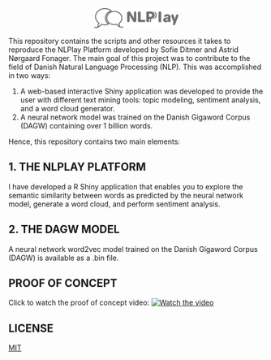 <p align="center" width="100%"><img width="33%" src="https://github.com/TheNLPlayPlatform/NLPlay/blob/main/NLPlayLogo.png"></p>

This repository contains the scripts and other resources it takes to reproduce the NLPlay Platform developed by Sofie Ditmer and Astrid Nørgaard Fonager. The main goal of this project was to contribute to the field of Danish Natural Language Processing (NLP). This was accomplished in two ways: 

1.    A web-based interactive Shiny application was developed to provide the user with different text mining tools: topic modeling, sentiment analysis, and a word cloud generator.
2.    A neural network model was trained on the Danish Gigaword Corpus (DAGW) containing over 1 billion words. 

Hence, this repository contains two main elements: 

## 1. THE NLPLAY PLATFORM
I have developed a R Shiny application that enables you to explore the semantic similarity between words as predicted by the neural network model, generate a word cloud, and perform sentiment analysis. 

## 2. THE DAGW MODEL
A neural network word2vec model trained on the Danish Gigaword Corpus (DAGW) is available as a .bin file.

## PROOF OF CONCEPT 
Click to watch the proof of concept video:
[![Watch the video](https://github.com/sofieditmer/CulturalDataScienceExamProject2020/blob/main/Sk%C3%A6rmbillede%202020-12-03%20kl.%2011.39.22.png)](https://youtu.be/k36jzNu2fNI)

## LICENSE 
[MIT](https://github.com/sofieditmer/CulturalDataScienceExamProject2020/blob/main/LICENSE.md)
